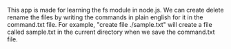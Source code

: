 This app is made for learning the fs module in node.js.
We can create delete rename the files by writing the commands in plain english for it in the command.txt file.
For example, "create file ./sample.txt" will create a file called sample.txt in the current directory when we save the command.txt file.
